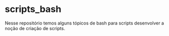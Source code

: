 # scripts_bash
Nesse repositório temos alguns tópicos de bash para scripts desenvolver a noção de criação de scripts.
